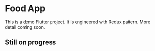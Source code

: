 # Food App

This is a demo Flutter project. It is engineered with Redux pattern. More detail coming soon.


## Still on progress


